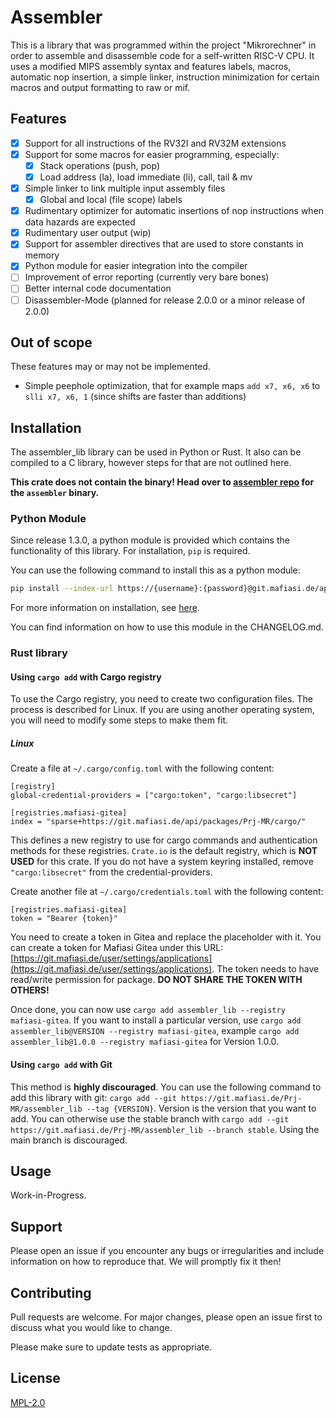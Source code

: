 # Assembler

This is a library that was programmed within the project "Mikrorechner" in order to assemble and disassemble code for a self-written RISC-V CPU.
It uses a modified MIPS assembly syntax and features labels, macros, automatic nop insertion, a simple linker, instruction minimization for certain macros and output formatting to raw or mif.

## Features

- [x] Support for all instructions of the RV32I and RV32M extensions
- [x] Support for some macros for easier programming, especially:
  - [x] Stack operations (push, pop)
  - [x] Load address (la), load immediate (li), call, tail & mv
- [x] Simple linker to link multiple input assembly files
  - [x] Global and local (file scope) labels
- [x] Rudimentary optimizer for automatic insertions of nop instructions when data hazards are expected
- [x] Rudimentary user output (wip)
- [x] Support for assembler directives that are used to store constants in memory
- [x] Python module for easier integration into the compiler
- [ ] Improvement of error reporting (currently very bare bones)
- [ ] Better internal code documentation
- [ ] Disassembler-Mode (planned for release 2.0.0 or a minor release of 2.0.0)

## Out of scope

These features may or may not be implemented.

- Simple peephole optimization, that for example maps `add x7, x6, x6` to `slli x7, x6, 1` (since shifts are faster than additions)

## Installation

The assembler_lib library can be used in Python or Rust. It also can be compiled to a C library, however steps for that are not outlined here.

**This crate does not contain the binary! Head over to [assembler repo](https://git.mafiasi.de/Prj-MR/assembler) for the `assembler` binary.**

### Python Module

Since release 1.3.0, a python module is provided which contains the functionality of this library. For installation, `pip` is required.

You can use the following command to install this as a python module:

```sh
pip install --index-url https://{username}:{password}@git.mafiasi.de/api/packages/Prj-MR/pypi/simple --no-deps assembler_lib
```

For more information on installation, see [here](https://docs.gitea.com/next/usage/packages/pypi/).

You can find information on how to use this module in the CHANGELOG.md.

### Rust library

#### Using `cargo add` with Cargo registry

To use the Cargo registry, you need to create two configuration files. The process is described for Linux. If you are using another operating system, you will need to modify some steps to make them fit.

##### Linux

Create a file at `~/.cargo/config.toml` with the following content:

```
[registry]
global-credential-providers = ["cargo:token", "cargo:libsecret"]

[registries.mafiasi-gitea] 
index = "sparse+https://git.mafiasi.de/api/packages/Prj-MR/cargo/"
```

This defines a new registry to use for cargo commands and authentication methods for these registries. `Crate.io` is the default registry, which is **NOT USED** for this crate. If you do not have a system keyring installed, remove `"cargo:libsecret"` from the credential-providers.

Create another file at `~/.cargo/credentials.toml` with the following content:

```
[registries.mafiasi-gitea]
token = "Bearer {token}"
```

You need to create a token in Gitea and replace the placeholder with it. You can create a token for Mafiasi Gitea under this URL: [https://git.mafiasi.de/user/settings/applications](https://git.mafiasi.de/user/settings/applications). The token needs to have read/write permission for package. **DO NOT SHARE THE TOKEN WITH OTHERS!**

Once done, you can now use `cargo add assembler_lib --registry mafiasi-gitea`. If you want to install a particular version, use `cargo add assembler_lib@VERSION --registry mafiasi-gitea`, example `cargo add assembler_lib@1.0.0 --registry mafiasi-gitea` for Version 1.0.0.

#### Using `cargo add` with Git

This method is **highly discouraged**. You can use the following command to add this library with git: `cargo add --git https://git.mafiasi.de/Prj-MR/assembler_lib --tag {VERSION}`. Version is the version that you want to add. You can otherwise use the stable branch with `cargo add --git https://git.mafiasi.de/Prj-MR/assembler_lib --branch stable`. Using the main branch is discouraged.

## Usage

Work-in-Progress.

## Support

Please open an issue if you encounter any bugs or irregularities and include information on how to reproduce that. We will promptly fix it then!

## Contributing

Pull requests are welcome. For major changes, please open an issue first
to discuss what you would like to change.

Please make sure to update tests as appropriate.

## License

[MPL-2.0](https://www.mozilla.org/en-US/MPL/2.0/)
